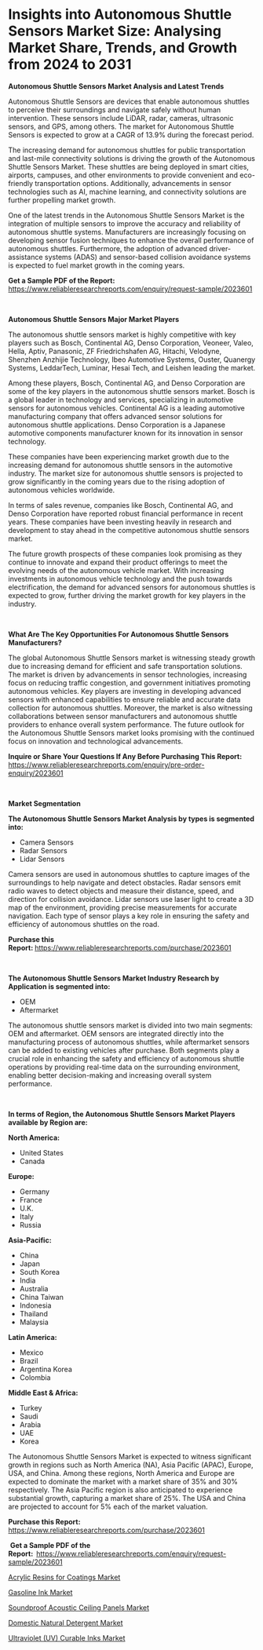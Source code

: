 <p><h1>Insights into Autonomous Shuttle Sensors Market Size: Analysing Market Share, Trends, and Growth from 2024 to 2031</h1></p><p><strong>Autonomous Shuttle Sensors Market Analysis and Latest Trends</strong></p>
<p><p>Autonomous Shuttle Sensors are devices that enable autonomous shuttles to perceive their surroundings and navigate safely without human intervention. These sensors include LiDAR, radar, cameras, ultrasonic sensors, and GPS, among others. The market for Autonomous Shuttle Sensors is expected to grow at a CAGR of 13.9% during the forecast period.</p><p>The increasing demand for autonomous shuttles for public transportation and last-mile connectivity solutions is driving the growth of the Autonomous Shuttle Sensors Market. These shuttles are being deployed in smart cities, airports, campuses, and other environments to provide convenient and eco-friendly transportation options. Additionally, advancements in sensor technologies such as AI, machine learning, and connectivity solutions are further propelling market growth.</p><p>One of the latest trends in the Autonomous Shuttle Sensors Market is the integration of multiple sensors to improve the accuracy and reliability of autonomous shuttle systems. Manufacturers are increasingly focusing on developing sensor fusion techniques to enhance the overall performance of autonomous shuttles. Furthermore, the adoption of advanced driver-assistance systems (ADAS) and sensor-based collision avoidance systems is expected to fuel market growth in the coming years.</p></p>
<p><strong>Get a Sample PDF of the Report:&nbsp;</strong> <a href="https://www.reliableresearchreports.com/enquiry/request-sample/2023601">https://www.reliableresearchreports.com/enquiry/request-sample/2023601</a></p>
<p>&nbsp;</p>
<p><strong>Autonomous Shuttle Sensors Major Market Players</strong></p>
<p><p>The autonomous shuttle sensors market is highly competitive with key players such as Bosch, Continental AG, Denso Corporation, Veoneer, Valeo, Hella, Aptiv, Panasonic, ZF Friedrichshafen AG, Hitachi, Velodyne, Shenzhen Anzhijie Technology, Ibeo Automotive Systems, Ouster, Quanergy Systems, LeddarTech, Luminar, Hesai Tech, and Leishen leading the market.</p><p>Among these players, Bosch, Continental AG, and Denso Corporation are some of the key players in the autonomous shuttle sensors market. Bosch is a global leader in technology and services, specializing in automotive sensors for autonomous vehicles. Continental AG is a leading automotive manufacturing company that offers advanced sensor solutions for autonomous shuttle applications. Denso Corporation is a Japanese automotive components manufacturer known for its innovation in sensor technology.</p><p>These companies have been experiencing market growth due to the increasing demand for autonomous shuttle sensors in the automotive industry. The market size for autonomous shuttle sensors is projected to grow significantly in the coming years due to the rising adoption of autonomous vehicles worldwide.</p><p>In terms of sales revenue, companies like Bosch, Continental AG, and Denso Corporation have reported robust financial performance in recent years. These companies have been investing heavily in research and development to stay ahead in the competitive autonomous shuttle sensors market.</p><p>The future growth prospects of these companies look promising as they continue to innovate and expand their product offerings to meet the evolving needs of the autonomous vehicle market. With increasing investments in autonomous vehicle technology and the push towards electrification, the demand for advanced sensors for autonomous shuttles is expected to grow, further driving the market growth for key players in the industry.</p></p>
<p>&nbsp;</p>
<p><strong>What Are The Key Opportunities For Autonomous Shuttle Sensors Manufacturers?</strong></p>
<p><p>The global Autonomous Shuttle Sensors market is witnessing steady growth due to increasing demand for efficient and safe transportation solutions. The market is driven by advancements in sensor technologies, increasing focus on reducing traffic congestion, and government initiatives promoting autonomous vehicles. Key players are investing in developing advanced sensors with enhanced capabilities to ensure reliable and accurate data collection for autonomous shuttles. Moreover, the market is also witnessing collaborations between sensor manufacturers and autonomous shuttle providers to enhance overall system performance. The future outlook for the Autonomous Shuttle Sensors market looks promising with the continued focus on innovation and technological advancements.</p></p>
<p><strong>Inquire or Share Your Questions If Any Before Purchasing This Report:</strong> <a href="https://www.reliableresearchreports.com/enquiry/pre-order-enquiry/2023601">https://www.reliableresearchreports.com/enquiry/pre-order-enquiry/2023601</a></p>
<p>&nbsp;</p>
<p><strong>Market Segmentation</strong></p>
<p><strong>The Autonomous Shuttle Sensors Market Analysis by types is segmented into:</strong></p>
<p><ul><li>Camera Sensors</li><li>Radar Sensors</li><li>Lidar Sensors</li></ul></p>
<p><p>Camera sensors are used in autonomous shuttles to capture images of the surroundings to help navigate and detect obstacles. Radar sensors emit radio waves to detect objects and measure their distance, speed, and direction for collision avoidance. Lidar sensors use laser light to create a 3D map of the environment, providing precise measurements for accurate navigation. Each type of sensor plays a key role in ensuring the safety and efficiency of autonomous shuttles on the road.</p></p>
<p><strong>Purchase this Report:&nbsp;</strong><a href="https://www.reliableresearchreports.com/purchase/2023601">https://www.reliableresearchreports.com/purchase/2023601</a></p>
<p>&nbsp;</p>
<p><strong>The Autonomous Shuttle Sensors Market Industry Research by Application is segmented into:</strong></p>
<p><ul><li>OEM</li><li>Aftermarket</li></ul></p>
<p><p>The autonomous shuttle sensors market is divided into two main segments: OEM and aftermarket. OEM sensors are integrated directly into the manufacturing process of autonomous shuttles, while aftermarket sensors can be added to existing vehicles after purchase. Both segments play a crucial role in enhancing the safety and efficiency of autonomous shuttle operations by providing real-time data on the surrounding environment, enabling better decision-making and increasing overall system performance.</p></p>
<p>&nbsp;</p>
<p><strong>In terms of Region, the Autonomous Shuttle Sensors Market Players available by Region are:</strong></p>
<p>
    <p> <strong> North America: </strong>
        <ul>
            <li>United States</li>
            <li>Canada</li>
        </ul>
        </p> 
    <p> <strong> Europe: </strong>
        <ul>
            <li>Germany</li>
            <li>France</li>
            <li>U.K.</li>
            <li>Italy</li>
            <li>Russia</li>
        </ul>
        </p> 
    <p> <strong> Asia-Pacific: </strong>
        <ul>
            <li>China</li>
            <li>Japan</li>
            <li>South Korea</li>
            <li>India</li>
            <li>Australia</li>
            <li>China Taiwan</li>
            <li>Indonesia</li>
            <li>Thailand</li>
            <li>Malaysia</li>
        </ul>
        </p> 
    <p> <strong> Latin America: </strong>
        <ul>
            <li>Mexico</li>
            <li>Brazil</li>
            <li>Argentina Korea</li>
            <li>Colombia</li>
        </ul>
        </p> 
    <p> <strong> Middle East & Africa: </strong>
        <ul>
            <li>Turkey</li>
            <li>Saudi</li>
            <li>Arabia</li>
            <li>UAE</li>
            <li>Korea</li>
        </ul>
    </p>
    </p>
<p><p>The Autonomous Shuttle Sensors Market is expected to witness significant growth in regions such as North America (NA), Asia Pacific (APAC), Europe, USA, and China. Among these regions, North America and Europe are expected to dominate the market with a market share of 35% and 30% respectively. The Asia Pacific region is also anticipated to experience substantial growth, capturing a market share of 25%. The USA and China are projected to account for 5% each of the market valuation.</p></p>
<p><strong>Purchase this Report: </strong><a href="https://www.reliableresearchreports.com/purchase/2023601">https://www.reliableresearchreports.com/purchase/2023601</a></p>
<p>&nbsp;<strong>Get a Sample PDF of the Report:&nbsp;&nbsp;</strong><a href="https://www.reliableresearchreports.com/enquiry/request-sample/2023601">https://www.reliableresearchreports.com/enquiry/request-sample/2023601</a></p>
<p><strong></strong></p>
<p><p><a href="https://three-jumbo-f6d.notion.site/Insights-into-Acrylic-Resins-for-Coatings-Market-Size-Analysing-Market-Share-Trends-and-Growth-fr-cfc68f6aac4c4cb08124ad8a193532cc">Acrylic Resins for Coatings Market</a></p><p><a href="https://noble-drawer-34c.notion.site/Gasoline-Ink-Market-Size-and-Examines-its-Market-Scope-with-a-Primary-Focus-on-Growth-Opportunitie-28e0ec4cf6a043b0800ab1315835cdf1">Gasoline Ink Market</a></p><p><a href="https://view.publitas.com/reportprime-1/soundproof-acoustic-ceiling-panels-market-size-global-industry-overview-market-segmentation-and-forecast-2024-to-2031/">Soundproof Acoustic Ceiling Panels Market</a></p><p><a href="https://view.publitas.com/reportprime-1/domestic-natural-detergent-market-insights-market-players-and-forecast-till-2031/">Domestic Natural Detergent Market</a></p><p><a href="https://iodized-pantydraco-05c.notion.site/Ultraviolet-UV-Curable-Inks-Market-Offers-Provide-Insightful-Data-for-the-Time-Period-from-2024-to-5754fe55362148719e06192b70366481">Ultraviolet (UV) Curable Inks Market</a></p></p>